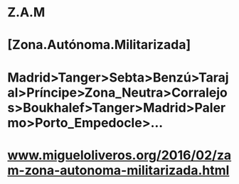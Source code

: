 # Z.A.M
# [Zona.Autónoma.Militarizada]

# Madrid>Tanger>Sebta>Benzú>Tarajal>Príncipe>Zona_Neutra>Corralejos>Boukhalef>Tanger>Madrid>Palermo>Porto_Empedocle>...

# www.migueloliveros.org/2016/02/zam-zona-autonoma-militarizada.html
